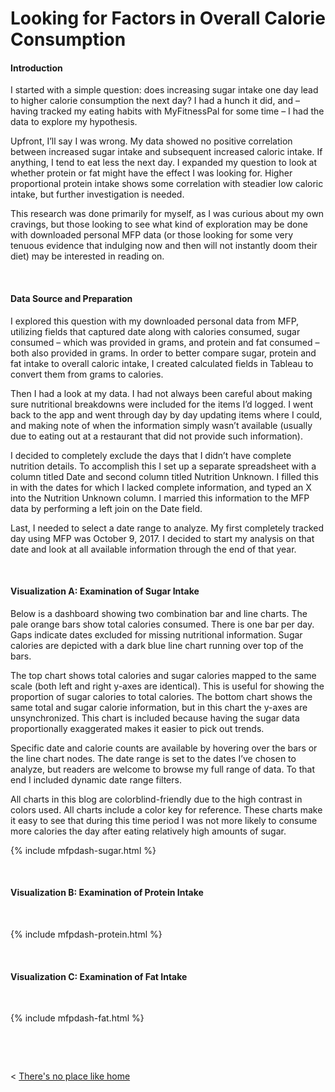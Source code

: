 # Looking for Factors in Overall Calorie Consumption

#### Introduction

I started with a simple question: does increasing sugar intake one day lead to higher calorie consumption the next day? I had a hunch it did, and – having tracked my eating habits with MyFitnessPal for some time – I had the data to explore my hypothesis.

Upfront, I’ll say I was wrong. My data showed no positive correlation between increased sugar intake and subsequent increased caloric intake. If anything, I tend to eat less the next day. I expanded my question to look at whether protein or fat might have the effect I was looking for. Higher proportional protein intake shows some correlation with steadier low caloric intake, but further investigation is needed.

This research was done primarily for myself, as I was curious about my own cravings, but those looking to see what kind of exploration may be done with downloaded personal MFP data (or those looking for some very tenuous evidence that indulging now and then will not instantly doom their diet) may be interested in reading on. 

&nbsp;

#### Data Source and Preparation

I explored this question with my downloaded personal data from MFP, utilizing fields that captured date along with calories consumed, sugar consumed – which was provided in grams, and protein and fat consumed – both also provided in grams. In order to better compare sugar, protein and fat intake to overall caloric intake, I created calculated fields in Tableau to convert them from grams to calories.

Then I had a look at my data. I had not always been careful about making sure nutritional breakdowns were included for the items I’d logged. I went back to the app and went through day by day updating items where I could, and making note of when the information simply wasn’t available (usually due to eating out at a restaurant that did not provide such information).

I decided to completely exclude the days that I didn’t have complete nutrition details. To accomplish this I set up a separate spreadsheet with a column titled Date and second column titled Nutrition Unknown. I filled this in with the dates for which I lacked complete information, and typed an X into the Nutrition Unknown column. I married this information to the MFP data by performing a left join on the Date field.

Last, I needed to select a date range to analyze. My first completely tracked day using MFP was October 9, 2017. I decided to start my analysis on that date and look at all available information through the end of that year.


&nbsp;

#### Visualization A: Examination of Sugar Intake

Below is a dashboard showing two combination bar and line charts. The pale orange bars show total calories consumed. There is one bar per day. Gaps indicate dates excluded for missing nutritional information. Sugar calories are depicted with a dark blue line chart running over top of the bars. 

The top chart shows total calories and sugar calories mapped to the same scale (both left and right y-axes are identical). This is useful for showing the proportion of sugar calories to total calories. The bottom chart shows the same total and sugar calorie information, but in this chart the y-axes are unsynchronized. This chart is included because having the sugar data proportionally exaggerated makes it easier to pick out trends.

Specific date and calorie counts are available by hovering over the bars or the line chart nodes. The date range is set to the dates I’ve chosen to analyze, but readers are welcome to browse my full range of data. To that end I included dynamic date range filters.

All charts in this blog are colorblind-friendly due to the high contrast in colors used. All charts include a color key for reference. 
These charts make it easy to see that during this time period I was not more likely to consume more calories the day after eating relatively high amounts of sugar.
    
  {% include mfpdash-sugar.html %}
  
  &nbsp; &nbsp;
  
  
  #### Visualization B: Examination of Protein Intake

  &nbsp; &nbsp;
  
  {% include mfpdash-protein.html %}

  &nbsp; &nbsp;
  
  
  
  #### Visualization C: Examination of Fat Intake
  
  &nbsp; &nbsp; 
  
  {% include mfpdash-fat.html %}
  
  &nbsp; &nbsp;

  

  &nbsp; &nbsp; &nbsp; &nbsp;
  

< [There's no place like home](./index.md)
